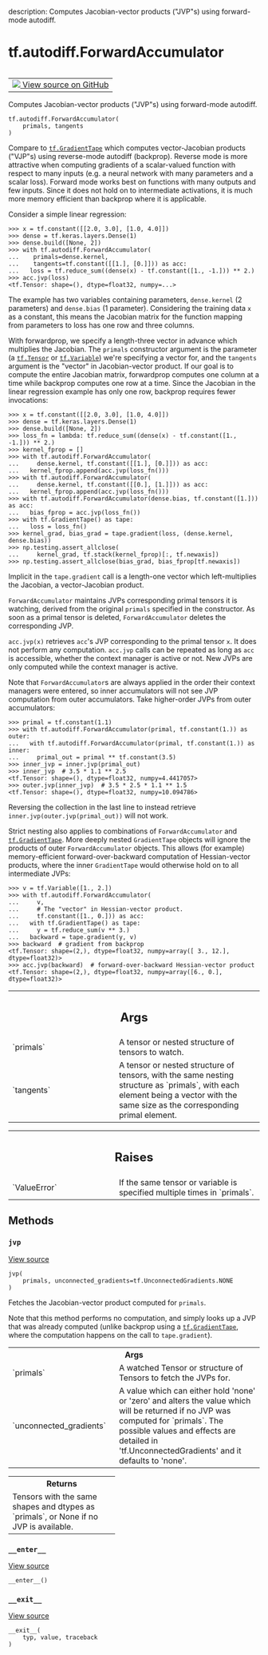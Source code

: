 description: Computes Jacobian-vector products ("JVP"s) using forward-mode autodiff.

<div itemscope itemtype="http://developers.google.com/ReferenceObject">
<meta itemprop="name" content="tf.autodiff.ForwardAccumulator" />
<meta itemprop="path" content="Stable" />
<meta itemprop="property" content="__enter__"/>
<meta itemprop="property" content="__exit__"/>
<meta itemprop="property" content="__init__"/>
<meta itemprop="property" content="jvp"/>
</div>

# tf.autodiff.ForwardAccumulator

<!-- Insert buttons and diff -->

<table class="tfo-notebook-buttons tfo-api nocontent" align="left">
<td>
  <a target="_blank" href="https://github.com/tensorflow/tensorflow/blob/r2.3/tensorflow/python/eager/forwardprop.py#L180-L399">
    <img src="https://www.tensorflow.org/images/GitHub-Mark-32px.png" />
    View source on GitHub
  </a>
</td>
</table>



Computes Jacobian-vector products ("JVP"s) using forward-mode autodiff.

<pre class="devsite-click-to-copy prettyprint lang-py tfo-signature-link">
<code>tf.autodiff.ForwardAccumulator(
    primals, tangents
)
</code></pre>



<!-- Placeholder for "Used in" -->

Compare to <a href="../../tf/GradientTape.md"><code>tf.GradientTape</code></a> which computes vector-Jacobian products ("VJP"s)
using reverse-mode autodiff (backprop). Reverse mode is more attractive when
computing gradients of a scalar-valued function with respect to many inputs
(e.g. a neural network with many parameters and a scalar loss). Forward mode
works best on functions with many outputs and few inputs. Since it does not
hold on to intermediate activations, it is much more memory efficient than
backprop where it is applicable.

Consider a simple linear regression:

```
>>> x = tf.constant([[2.0, 3.0], [1.0, 4.0]])
>>> dense = tf.keras.layers.Dense(1)
>>> dense.build([None, 2])
>>> with tf.autodiff.ForwardAccumulator(
...    primals=dense.kernel,
...    tangents=tf.constant([[1.], [0.]])) as acc:
...   loss = tf.reduce_sum((dense(x) - tf.constant([1., -1.])) ** 2.)
>>> acc.jvp(loss)
<tf.Tensor: shape=(), dtype=float32, numpy=...>
```

The example has two variables containing parameters, `dense.kernel` (2
parameters) and `dense.bias` (1 parameter). Considering the training data `x`
as a constant, this means the Jacobian matrix for the function mapping from
parameters to loss has one row and three columns.

With forwardprop, we specify a length-three vector in advance which multiplies
the Jacobian. The `primals` constructor argument is the parameter (a
<a href="../../tf/Tensor.md"><code>tf.Tensor</code></a> or <a href="../../tf/Variable.md"><code>tf.Variable</code></a>) we're specifying a vector for, and the
`tangents` argument is the "vector" in Jacobian-vector product. If our goal is
to compute the entire Jacobian matrix, forwardprop computes one column at a
time while backprop computes one row at a time. Since the Jacobian in the
linear regression example has only one row, backprop requires fewer
invocations:

```
>>> x = tf.constant([[2.0, 3.0], [1.0, 4.0]])
>>> dense = tf.keras.layers.Dense(1)
>>> dense.build([None, 2])
>>> loss_fn = lambda: tf.reduce_sum((dense(x) - tf.constant([1., -1.])) ** 2.)
>>> kernel_fprop = []
>>> with tf.autodiff.ForwardAccumulator(
...     dense.kernel, tf.constant([[1.], [0.]])) as acc:
...   kernel_fprop.append(acc.jvp(loss_fn()))
>>> with tf.autodiff.ForwardAccumulator(
...     dense.kernel, tf.constant([[0.], [1.]])) as acc:
...   kernel_fprop.append(acc.jvp(loss_fn()))
>>> with tf.autodiff.ForwardAccumulator(dense.bias, tf.constant([1.])) as acc:
...   bias_fprop = acc.jvp(loss_fn())
>>> with tf.GradientTape() as tape:
...   loss = loss_fn()
>>> kernel_grad, bias_grad = tape.gradient(loss, (dense.kernel, dense.bias))
>>> np.testing.assert_allclose(
...     kernel_grad, tf.stack(kernel_fprop)[:, tf.newaxis])
>>> np.testing.assert_allclose(bias_grad, bias_fprop[tf.newaxis])
```

Implicit in the `tape.gradient` call is a length-one vector which
left-multiplies the Jacobian, a vector-Jacobian product.

`ForwardAccumulator` maintains JVPs corresponding primal tensors it is
watching, derived from the original `primals` specified in the constructor. As
soon as a primal tensor is deleted, `ForwardAccumulator` deletes the
corresponding JVP.

`acc.jvp(x)` retrieves `acc`'s JVP corresponding to the primal tensor `x`. It
does not perform any computation. `acc.jvp` calls can be repeated as long as
`acc` is accessible, whether the context manager is active or not. New JVPs
are only computed while the context manager is active.

Note that `ForwardAccumulator`s are always applied in the order their context
managers were entered, so inner accumulators will not see JVP computation from
outer accumulators. Take higher-order JVPs from outer accumulators:

```
>>> primal = tf.constant(1.1)
>>> with tf.autodiff.ForwardAccumulator(primal, tf.constant(1.)) as outer:
...   with tf.autodiff.ForwardAccumulator(primal, tf.constant(1.)) as inner:
...     primal_out = primal ** tf.constant(3.5)
>>> inner_jvp = inner.jvp(primal_out)
>>> inner_jvp  # 3.5 * 1.1 ** 2.5
<tf.Tensor: shape=(), dtype=float32, numpy=4.4417057>
>>> outer.jvp(inner_jvp)  # 3.5 * 2.5 * 1.1 ** 1.5
<tf.Tensor: shape=(), dtype=float32, numpy=10.094786>
```

Reversing the collection in the last line to instead retrieve
`inner.jvp(outer.jvp(primal_out))` will not work.

Strict nesting also applies to combinations of `ForwardAccumulator` and
<a href="../../tf/GradientTape.md"><code>tf.GradientTape</code></a>. More deeply nested `GradientTape` objects will ignore the
products of outer `ForwardAccumulator` objects. This allows (for example)
memory-efficient forward-over-backward computation of Hessian-vector products,
where the inner `GradientTape` would otherwise hold on to all intermediate
JVPs:

```
>>> v = tf.Variable([1., 2.])
>>> with tf.autodiff.ForwardAccumulator(
...     v,
...     # The "vector" in Hessian-vector product.
...     tf.constant([1., 0.])) as acc:
...   with tf.GradientTape() as tape:
...     y = tf.reduce_sum(v ** 3.)
...   backward = tape.gradient(y, v)
>>> backward  # gradient from backprop
<tf.Tensor: shape=(2,), dtype=float32, numpy=array([ 3., 12.], dtype=float32)>
>>> acc.jvp(backward)  # forward-over-backward Hessian-vector product
<tf.Tensor: shape=(2,), dtype=float32, numpy=array([6., 0.], dtype=float32)>
```

<!-- Tabular view -->
 <table class="responsive fixed orange">
<colgroup><col width="214px"><col></colgroup>
<tr><th colspan="2"><h2 class="add-link">Args</h2></th></tr>

<tr>
<td>
`primals`
</td>
<td>
A tensor or nested structure of tensors to watch.
</td>
</tr><tr>
<td>
`tangents`
</td>
<td>
A tensor or nested structure of tensors, with the same nesting
structure as `primals`, with each element being a vector with the same
size as the corresponding primal element.
</td>
</tr>
</table>



<!-- Tabular view -->
 <table class="responsive fixed orange">
<colgroup><col width="214px"><col></colgroup>
<tr><th colspan="2"><h2 class="add-link">Raises</h2></th></tr>

<tr>
<td>
`ValueError`
</td>
<td>
If the same tensor or variable is specified multiple times in
`primals`.
</td>
</tr>
</table>



## Methods

<h3 id="jvp"><code>jvp</code></h3>

<a target="_blank" href="https://github.com/tensorflow/tensorflow/blob/r2.3/tensorflow/python/eager/forwardprop.py#L370-L399">View source</a>

<pre class="devsite-click-to-copy prettyprint lang-py tfo-signature-link">
<code>jvp(
    primals, unconnected_gradients=tf.UnconnectedGradients.NONE
)
</code></pre>

Fetches the Jacobian-vector product computed for `primals`.

Note that this method performs no computation, and simply looks up a JVP
that was already computed (unlike backprop using a <a href="../../tf/GradientTape.md"><code>tf.GradientTape</code></a>, where
the computation happens on the call to `tape.gradient`).

<!-- Tabular view -->
 <table class="responsive fixed orange">
<colgroup><col width="214px"><col></colgroup>
<tr><th colspan="2">Args</th></tr>

<tr>
<td>
`primals`
</td>
<td>
A watched Tensor or structure of Tensors to fetch the JVPs for.
</td>
</tr><tr>
<td>
`unconnected_gradients`
</td>
<td>
A value which can either hold 'none' or 'zero' and
alters the value which will be returned if no JVP was computed for
`primals`. The possible values and effects are detailed in
'tf.UnconnectedGradients' and it defaults to 'none'.
</td>
</tr>
</table>



<!-- Tabular view -->
 <table class="responsive fixed orange">
<colgroup><col width="214px"><col></colgroup>
<tr><th colspan="2">Returns</th></tr>
<tr class="alt">
<td colspan="2">
Tensors with the same shapes and dtypes as `primals`, or None if no JVP
is available.
</td>
</tr>

</table>



<h3 id="__enter__"><code>__enter__</code></h3>

<a target="_blank" href="https://github.com/tensorflow/tensorflow/blob/r2.3/tensorflow/python/eager/forwardprop.py#L322-L324">View source</a>

<pre class="devsite-click-to-copy prettyprint lang-py tfo-signature-link">
<code>__enter__()
</code></pre>




<h3 id="__exit__"><code>__exit__</code></h3>

<a target="_blank" href="https://github.com/tensorflow/tensorflow/blob/r2.3/tensorflow/python/eager/forwardprop.py#L326-L328">View source</a>

<pre class="devsite-click-to-copy prettyprint lang-py tfo-signature-link">
<code>__exit__(
    typ, value, traceback
)
</code></pre>






